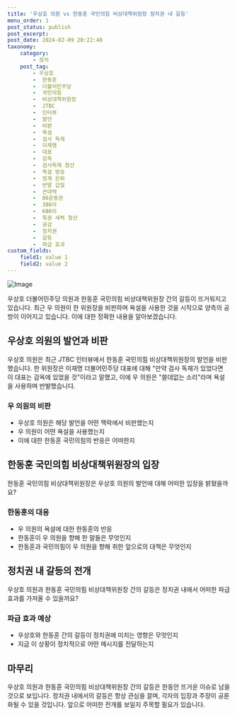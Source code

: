```yaml
---
title: '우상호 의원 vs 한동훈 국민의힘 비상대책위원장 정치권 내 갈등'
menu_order: 1
post_status: publish
post_excerpt: 
post_date: 2024-02-09 20:22:40
taxonomy:
    category:
        - 정치
    post_tag:
        - 우상호
        -  한동훈
        -  더불어민주당
        -  국민의힘
        -  비상대책위원장
        -  JTBC
        -  인터뷰
        -  발언
        -  비판
        -  욕설
        -  검사 독재
        -  이재명
        -  대표
        -  감옥
        -  검사독재 청산
        -  욕설 방송
        -  정계 은퇴
        -  반말 갑질
        -  꼰대력
        -  86운동권
        -  386이
        -  686이
        -  특권 세력 청산
        -  공감
        -  정치권
        -  갈등
        -  파급 효과
custom_fields:
    field1: value 1
    field2: value 2
---
```


![Image](https://imgnews.pstatic.net/image/053/2024/02/09/0000041428_001_20240209170101138.jpg?type=w647)

우상호 더불어민주당 의원과 한동훈 국민의힘 비상대책위원장 간의 갈등이 뜨거워지고 있습니다. 최근 우 의원이 한 위원장을 비판하며 욕설을 사용한 것을 시작으로 양측의 공방이 이어지고 있습니다. 이에 대한 정확한 내용을 알아보겠습니다.
## 우상호 의원의 발언과 비판
우상호 의원은 최근 JTBC 인터뷰에서 한동훈 국민의힘 비상대책위원장의 발언을 비판했습니다. 한 위원장은 이재명 더불어민주당 대표에 대해 "만약 검사 독재가 있었다면 이 대표는 감옥에 있었을 것"이라고 말했고, 이에 우 의원은 "쓸데없는 소리"라며 욕설을 사용하며 반발했습니다.
### 우 의원의 비판
- 우상호 의원은 해당 발언을 어떤 맥락에서 비판했는지
- 우 의원이 어떤 욕설을 사용했는지
- 이에 대한 한동훈 국민의힘의 반응은 어떠한지
## 한동훈 국민의힘 비상대책위원장의 입장
한동훈 국민의힘 비상대책위원장은 우상호 의원의 발언에 대해 어떠한 입장을 밝혔을까요?
### 한동훈의 대응
- 우 의원의 욕설에 대한 한동훈의 반응
- 한동훈이 우 의원을 향해 한 말들은 무엇인지
- 한동훈과 국민의힘이 우 의원을 향해 취한 앞으로의 대책은 무엇인지
## 정치권 내 갈등의 전개
우상호 의원과 한동훈 국민의힘 비상대책위원장 간의 갈등은 정치권 내에서 어떠한 파급 효과를 가져올 수 있을까요? 
### 파급 효과 예상
- 우상호와 한동훈 간의 갈등이 정치권에 미치는 영향은 무엇인지
- 지금 이 상황이 정치적으로 어떤 메시지를 전달하는지
## 마무리
우상호 의원과 한동훈 국민의힘 비상대책위원장 간의 갈등은 한동안 뜨거운 이슈로 남을 것으로 보입니다. 정치권 내에서의 갈등은 항상 관심을 끌며, 각자의 입장과 주장이 공론화될 수 있을 것입니다. 앞으로 어떠한 전개를 보일지 주목할 필요가 있습니다.
